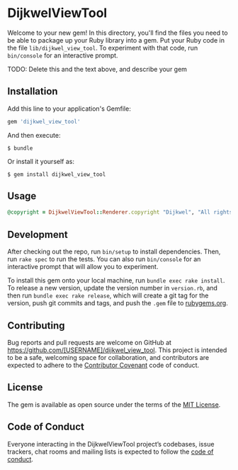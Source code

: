 # DijkwelViewTool

Welcome to your new gem! In this directory, you'll find the files you need to be able to package up your Ruby library into a gem. Put your Ruby code in the file `lib/dijkwel_view_tool`. To experiment with that code, run `bin/console` for an interactive prompt.

TODO: Delete this and the text above, and describe your gem

## Installation

Add this line to your application's Gemfile:

```ruby
gem 'dijkwel_view_tool'
```

And then execute:

    $ bundle

Or install it yourself as:

    $ gem install dijkwel_view_tool

## Usage

```ruby
@copyright = DijkwelViewTool::Renderer.copyright "Dijkwel", "All rights reserved."
```

## Development

After checking out the repo, run `bin/setup` to install dependencies. Then, run `rake spec` to run the tests. You can also run `bin/console` for an interactive prompt that will allow you to experiment.

To install this gem onto your local machine, run `bundle exec rake install`. To release a new version, update the version number in `version.rb`, and then run `bundle exec rake release`, which will create a git tag for the version, push git commits and tags, and push the `.gem` file to [rubygems.org](https://rubygems.org).

## Contributing

Bug reports and pull requests are welcome on GitHub at https://github.com/[USERNAME]/dijkwel_view_tool. This project is intended to be a safe, welcoming space for collaboration, and contributors are expected to adhere to the [Contributor Covenant](http://contributor-covenant.org) code of conduct.

## License

The gem is available as open source under the terms of the [MIT License](https://opensource.org/licenses/MIT).

## Code of Conduct

Everyone interacting in the DijkwelViewTool project’s codebases, issue trackers, chat rooms and mailing lists is expected to follow the [code of conduct](https://github.com/[USERNAME]/dijkwel_view_tool/blob/master/CODE_OF_CONDUCT.md).
